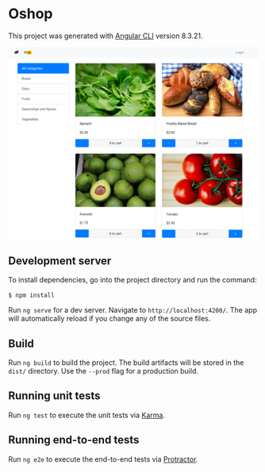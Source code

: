 # Oshop

This project was generated with [Angular CLI](https://github.com/angular/angular-cli) version 8.3.21.

![Sample App Image](./preview/sample-app-img.png)

## Development server

To install dependencies, go into the project directory and run the command:

```
$ npm install
```

Run `ng serve` for a dev server. Navigate to `http://localhost:4200/`. The app will automatically reload if you change any of the source files.

## Build

Run `ng build` to build the project. The build artifacts will be stored in the `dist/` directory. Use the `--prod` flag for a production build.

## Running unit tests

Run `ng test` to execute the unit tests via [Karma](https://karma-runner.github.io).

## Running end-to-end tests

Run `ng e2e` to execute the end-to-end tests via [Protractor](http://www.protractortest.org/).
